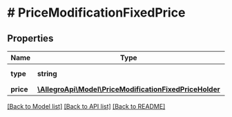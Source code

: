 # # PriceModificationFixedPrice

## Properties

Name | Type | Description | Notes
------------ | ------------- | ------------- | -------------
**type** | **string** |  | [default to 'FIXED_PRICE']
**price** | [**\AllegroApi\Model\PriceModificationFixedPriceHolder**](PriceModificationFixedPriceHolder.md) |  | [optional]

[[Back to Model list]](../../README.md#models) [[Back to API list]](../../README.md#endpoints) [[Back to README]](../../README.md)
